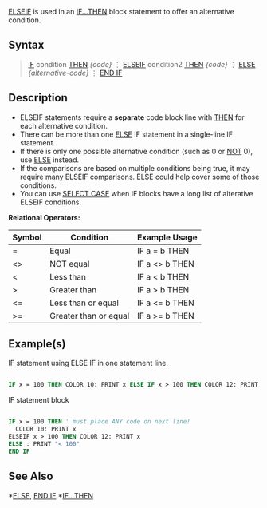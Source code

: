 [ELSEIF](ELSEIF) is used in an [IF...THEN](IF...THEN) block statement to offer an alternative condition.

## Syntax

> [IF](IF) condition [THEN](THEN)
>   *{code}*
>   ⋮
> [ELSEIF](ELSEIF) condition2 [THEN](THEN)
>   *{code}*
>   ⋮
> [ELSE](ELSE)
>   *{alternative-code}*
>   ⋮
> [END IF](END-IF)

## Description

* ELSEIF statements require a **separate** code block line with [THEN](THEN) for each alternative condition.
* There can be more than one [ELSE](ELSE) IF statement in a single-line IF statement.
* If there is only one possible alternative condition (such as 0 or [NOT](NOT) 0), use [ELSE](ELSE) instead.
* If the comparisons are based on multiple conditions being true, it may require many ELSEIF comparisons. ELSE could help cover some of those conditions.
* You can use [SELECT CASE](SELECT-CASE) when IF blocks have a long list of alterative ELSEIF conditions.

**Relational Operators:**

| Symbol | Condition | Example Usage |
| -- | -- | -- |
| = | Equal | IF a = b THEN |
| <> | NOT equal | IF a <> b THEN |
| < | Less than | IF a < b THEN |
| > | Greater than | IF a > b THEN |
| <= | Less than or equal | IF a <= b THEN |
| >= | Greater than or equal | IF a >= b THEN |

## Example(s)

IF statement using ELSE IF in one statement line.

```vb

IF x = 100 THEN COLOR 10: PRINT x ELSE IF x > 100 THEN COLOR 12: PRINT x ELSE PRINT "< 100"


```

IF statement block

```vb

IF x = 100 THEN ' must place ANY code on next line!
  COLOR 10: PRINT x
ELSEIF x > 100 THEN COLOR 12: PRINT x
ELSE : PRINT "< 100"
END IF


```

## See Also

*[ELSE](ELSE), [END IF](END-IF)
*[IF...THEN](IF...THEN)

